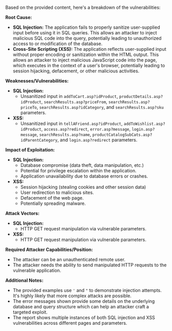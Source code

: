 Based on the provided content, here's a breakdown of the vulnerabilities:

**Root Cause:**

*   **SQL Injection:** The application fails to properly sanitize user-supplied input before using it in SQL queries. This allows an attacker to inject malicious SQL code into the query, potentially leading to unauthorized access to or modification of the database.
*   **Cross-Site Scripting (XSS):** The application reflects user-supplied input without proper encoding or sanitization within the HTML output. This allows an attacker to inject malicious JavaScript code into the page, which executes in the context of a user's browser, potentially leading to session hijacking, defacement, or other malicious activities.

**Weaknesses/Vulnerabilities:**

*   **SQL Injection:**
    *   Unsanitized input in `addToCart.asp?idProduct`, `productDetails.asp?idProduct`, `searchResults.asp?priceFrom`, `searchResults.asp?priceTo`, `searchResults.asp?idCategory`, and `searchResults.asp?sku` parameters.
*   **XSS:**
    *   Unsanitized input in `tellAFriend.asp?idProduct`, `addToWishlist.asp?idProduct`, `access.asp?redirect`, `error.asp?message`, `login.asp?message`, `searchResults.asp?name`, `productCatalogSubCats.asp?idParentCategory`, and `login.asp?redirect` parameters.

**Impact of Exploitation:**

*   **SQL Injection:**
    *   Database compromise (data theft, data manipulation, etc.)
    *   Potential for privilege escalation within the application.
    *   Application unavailability due to database errors or crashes.
*   **XSS:**
    *   Session hijacking (stealing cookies and other session data)
    *   User redirection to malicious sites.
    *   Defacement of the web page.
    *   Potentially spreading malware.

**Attack Vectors:**

*   **SQL Injection:**
    *   HTTP GET request manipulation via vulnerable parameters.
*   **XSS:**
    *   HTTP GET request manipulation via vulnerable parameters.

**Required Attacker Capabilities/Position:**

*   The attacker can be an unauthenticated remote user.
*   The attacker needs the ability to send manipulated HTTP requests to the vulnerable application.

**Additional Notes:**

* The provided examples use `'` and `"` to demonstrate injection attempts. It's highly likely that more complex attacks are possible.
* The error messages shown provide some details on the underlying database and query structure which can help an attacker craft a targeted exploit.
* The report shows multiple instances of both SQL injection and XSS vulnerabilities across different pages and parameters.